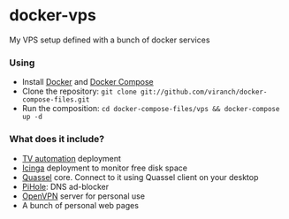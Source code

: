 # docker-vps
My VPS setup defined with a bunch of docker services

### Using
- Install [Docker](https://docs.docker.com/installation/#installation) and [Docker Compose](https://docs.docker.com/compose/install/#install-compose)
- Clone the repository: `git clone git://github.com/viranch/docker-compose-files.git`
- Run the composition: `cd docker-compose-files/vps && docker-compose up -d`

### What does it include?
- [TV automation](https://github.com/viranch/docker-tv) deployment
- [Icinga](https://www.icinga.org/) deployment to monitor free disk space
- [Quassel](http://www.quassel-irc.org/) core. Connect to it using Quassel client on your desktop
- [PiHole](https://pi-hole.net/): DNS ad-blocker
- [OpenVPN](https://openvpn.net/) server for personal use
- A bunch of personal web pages

